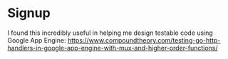 # Signup

I found this incredibly useful in helping me design testable code using Google App Engine: https://www.compoundtheory.com/testing-go-http-handlers-in-google-app-engine-with-mux-and-higher-order-functions/
